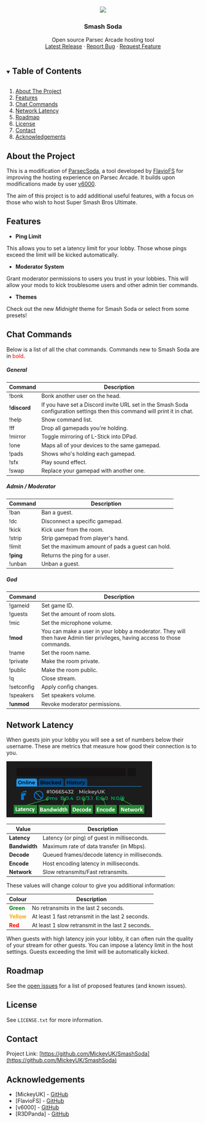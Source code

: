 <!-- PROJECT LOGO -->
<br />
<p align="center">
  <img src="https://github.com/MickeyUK/SmashSoda/raw/master/github/logo.png">
  <h3 align="center">Smash Soda</h3>

  <p align="center">
    Open source Parsec Arcade hosting tool
    <br />
    <a href="https://github.com/MickeyUK/SmashSoda/releases">Latest Release</a>
    ·
    <a href="https://github.com/MickeyUK/SmashSoda/issues">Report Bug</a>
    ·
    <a href="https://github.com/MickeyUK/SmashSoda/issues">Request Feature</a>
  </p>
</p>

<!-- TABLE OF CONTENTS -->
<details open="open">
  <summary><h2 style="display: inline-block">Table of Contents</h2></summary>
  <ol>
    <li>
      <a href="#about-the-project">About The Project</a>
    </li>
    <li><a href="#features">Features</a></li>
    <li><a href="#chat-commands">Chat Commands</a></li>
    <li><a href="#network-latency">Network Latency</a></li>
    <li><a href="#roadmap">Roadmap</a></li>
    <li><a href="#license">License</a></li>
    <li><a href="#contact">Contact</a></li>
    <li><a href="#acknowledgements">Acknowledgements</a></li>
  </ol>
</details>


## About the Project

This is a modification of <a href="https://github.com/FlavioFS/">ParsecSoda</a>, a tool developed by <a href="https://github.com/FlavioFS/">FlavioFS</a> for improving the hosting experience on Parsec Arcade. It builds upon modifications made by user <a href="https://github.com/v6ooo/">v6000</a>.

The aim of this project is to add additional useful features, with a focus on those who wish to host Super Smash Bros Ultimate.

## Features

  * **Ping Limit**

  This allows you to set a latency limit for your lobby. Those whose pings exceed the limit will be kicked automatically.

  * **Moderator System**

  Grant moderator permissions to users you trust in your lobbies. This will allow your mods to kick troublesome users and other admin tier commands.


  * **Themes**
  
  Check out the new *Midnight* theme for Smash Soda or select from some presets!

## Chat Commands

Below is a list of all the chat commands. Commands new to Smash Soda are in <span style="color:red">bold</span>.

##### General
|Command|Description|
| ----------- | ----------- |
|!bonk| Bonk another user on the head.
|<b>!discord</b>| If you have set a Discord invite URL set in the Smash Soda configuration settings then this command will print it in chat.
|!help| Show command list.
|!ff| Drop all gamepads you're holding.
|!mirror| Toggle mirroring of L-Stick into DPad.
|!one| Maps all of your devices to the same gamepad.
|!pads| Shows who's holding each gamepad.
|!sfx| Play sound effect.
|!swap| Replace your gamepad with another one.

##### Admin / Moderator
|Command|Description|
| ----------- | ----------- |
|!ban| Ban a guest.
|!dc| Disconnect a specific gamepad.
|!kick| Kick user from the room.
|!strip| Strip gamepad from player's hand.
|!limit| Set the maximum amount of pads a guest can hold.
|<b>!ping</b>| Returns the ping for a user.
|!unban| Unban a guest.

##### God
|Command|Description|
| ----------- | ----------- |
|!gameid| Set game ID.
|!guests| Set the amount of room slots.
|!mic| Set the microphone volume.
|<b>!mod</b>| You can make a user in your lobby a moderator. They will then have Admin tier privileges, having access to those commands.
|!name| Set the room name.
|!private| Make the room private.
|!public| Make the room public.
|!q| Close stream.
|!setconfig| Apply config changes.
|!speakers| Set speakers volume.
|<b>!unmod</b>| Revoke moderator permissions.

## Network Latency

When guests join your lobby you will see a set of numbers below their username. These are metrics that measure how good their connection is to you.

<img src="github/network.png">

|Value|Description|
| ----------- | ----------- |
|**Latency**| Latency (or ping) of guest in milliseconds.
|**Bandwidth**| Maximum rate of data transfer (in Mbps).
|**Decode**| Queued frames/decode latency in milliseconds.
|**Encode**| Host encoding latency in milliseconds.
|**Network**| Slow retransmits/Fast retransmits.

These values will change colour to give you additional information:

|Colour|Description|
| ----------- | ----------- |
|<span style="color: green; font-weight: bold">Green</span>| No retransmits in the last 2 seconds.
|<span style="color: orange; font-weight: bold">Yellow</span>| At least 1 fast retransmit in the last 2 seconds.
|<span style="color: red; font-weight: bold">Red</span>| At least 1 slow retransmit in the last 2 seconds.

When guests with high latency join your lobby, it can often ruin the quality of your stream for other guests. You can impose a latency limit in the host settings. Guests exceeding the limit will be automatically kicked.

## Roadmap

See the [open issues](https://github.com/MickeyUK/SmashSoda/issues) for a list of proposed features (and known issues).


## License

See `LICENSE.txt` for more information.


## Contact


Project Link: [https://github.com/MickeyUK/SmashSoda](https://github.com/MickeyUK/SmashSoda)



<!-- ACKNOWLEDGEMENTS -->
## Acknowledgements

* [MickeyUK] - [GitHub](https://github.com/MickeyUK)
* [FlavioFS] - [GitHub](https://github.com/FlavioFS/)
* [v6000] - [GitHub](https://github.com/v6ooo/)
* [R3DPanda] - [GitHub](https://github.com/R3DPanda1/)